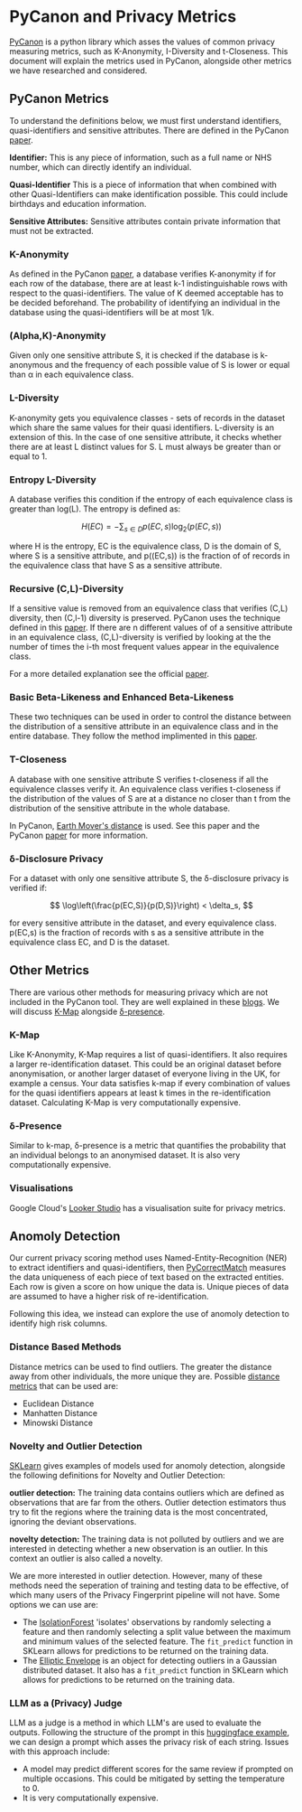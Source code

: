 # PyCanon and Privacy Metrics

[PyCanon](https://github.com/IFCA-Advanced-Computing/pycanon) is a python library which asses the values of common privacy measuring metrics, such as K-Anonymity, I-Diversity and t-Closeness. This document will explain the metrics used in PyCanon, alongside other metrics we have researched and considered.

## PyCanon Metrics

To understand the definitions below, we must first understand identifiers, quasi-identifiers and sensitive attributes. There are defined in the PyCanon [paper](https://www.nature.com/articles/s41597-022-01894-2).

**Identifier:** This is any piece of information, such as a full name or NHS number, which can directly identify an individual.

**Quasi-Identifier** This is a piece of information that when combined with other Quasi-Identifiers can make identification possible. This could include birthdays and education information.

**Sensitive Attributes:** Sensitive attributes contain private information that must not be extracted.

### K-Anonymity

As defined in the PyCanon [paper](https://www.nature.com/articles/s41597-022-01894-2), a database verifies K-anonymity if for each row of the database, there are at least k-1 indistinguishable rows with respect to the quasi-identifiers. The value of K deemed acceptable has to be decided beforehand. The probability of identifying an individual in the database using the quasi-identifiers will be at most 1/k.

### (Alpha,K)-Anonymity

Given only one sensitive attribute S, it is checked if the database is k-anonymous and the frequency of each possible value of S is lower or equal than α in each equivalence class.

### L-Diversity

K-anonymity gets you equivalence classes - sets of records in the dataset which share the same values for their quasi identifiers. L-diversity is an extension of this. In the case of one sensitive attribute, it checks whether there are at least L distinct values for S. L must always be greater than or equal to 1.

### Entropy L-Diversity

A database verifies this condition if the entropy of each equivalence class is greater than log(L). The entropy is defined as:

$$
H(EC) = - \sum_{s \in D} p(EC,s) \log_2(p(EC,s))
$$

where H is the entropy, EC is the equivalence class, D is the domain of S, where S is a sensitive attribute, and p((EC,s)) is the fraction of of records in the equivalence class that have S as a sensitive attribute.

### Recursive (C,L)-Diversity

If a sensitive value is removed from an equivalence class that verifies (C,L) diversity, then (C,l-1) diversity is preserved. PyCanon uses the technique defined in this [paper](https://ieeexplore.ieee.org/document/1617392). If there are n different values of of a sensitive attribute in an equivalence class, (C,L)-diversity is verified by looking at the the number of times the i-th most frequent values appear in the equivalence class.

For a more detailed explanation see the official [paper](https://www.nature.com/articles/s41597-022-01894-2).

### Basic Beta-Likeness and Enhanced Beta-Likeness

These two techniques can be used in order to control the distance between the distribution of a sensitive attribute in an equivalence class and in the entire database. They follow the method implimented in this [paper](https://arxiv.org/abs/1208.0220).

### T-Closeness

A database with one sensitive attribute S verifies t-closeness if all the equivalence classes verify it. An equivalence class verifies t-closeness if the distribution of the values of S are at a distance no closer than t from the distribution of the sensitive attribute in the whole database.

In PyCanon, [Earth Mover's distance](https://ieeexplore.ieee.org/document/4221659) is used. See this paper and the PyCanon [paper](https://www.nature.com/articles/s41597-022-01894-2) for more information.

### δ-Disclosure Privacy

For a dataset with only one sensitive attribute S, the δ-disclosure privacy is verified if:

$$
\log\left(\frac{p(EC,S)}{p(D,S)}\right) < \delta_s,
$$

for every sensitive attribute in the dataset, and every equivalence class. p(EC,s) is the fraction of records with s as a sensitive attribute in the equivalence class EC, and D is the dataset.

## Other Metrics

There are various other methods for measuring privacy which are not included in the PyCanon tool. They are well explained in these [blogs](https://desfontain.es/blog/). We will discuss [K-Map](https://desfontain.es/blog/k-map.html) alongside [δ-presence](https://desfontain.es/blog/delta-presence.html). 

### K-Map

Like K-Anonymity, K-Map requires a list of quasi-identifiers. It also requires a larger re-identification dataset. This could be an original dataset before anonymisation, or another larger dataset of everyone living in the UK, for example a census. Your data satisfies k-map if every combination of values for the quasi identifiers appears at least k times in the re-identification dataset. Calculating K-Map is very computationally expensive.

### δ-Presence

Similar to k-map, δ-presence is a metric that quantifies the probability that an individual belongs to an anonymised dataset. It is also very computationally expensive.


### Visualisations

Google Cloud's [Looker Studio](https://cloud.google.com/sensitive-data-protection/docs/visualizing_re-id_risk) has a visualisation suite for privacy metrics.

## Anomoly Detection

Our current privacy scoring method uses Named-Entity-Recognition (NER) to extract identifiers and quasi-identifiers, then [PyCorrectMatch](https://github.com/computationalprivacy/pycorrectmatch) measures the data uniqueness of each piece of text based on the extracted entities. Each row is given a score on how unique the data is. Unique pieces of data are assumed to have a higher risk of re-identification.

Following this idea, we instead can explore the use of anomoly detection to identify high risk columns.

### Distance Based Methods

Distance metrics can be used to find outliers. The greater the distance away from other individuals, the more unique they are. Possible [distance metrics](https://scikit-learn.org/stable/modules/generated/sklearn.metrics.DistanceMetric.html) that can be used are:

- Euclidean Distance
- Manhatten Distance
- Minowski Distance


### Novelty and Outlier Detection

[SKLearn](https://scikit-learn.org/stable/modules/outlier_detection.html) gives examples of models used for anomoly detection, alongside the following definitions for Novelty and Outlier Detection:

**outlier detection:**
The training data contains outliers which are defined as observations that are far from the others. Outlier detection estimators thus try to fit the regions where the training data is the most concentrated, ignoring the deviant observations.

**novelty detection:**
The training data is not polluted by outliers and we are interested in detecting whether a new observation is an outlier. In this context an outlier is also called a novelty.

We are more interested in outlier detection. However, many of these methods need the seperation of training and testing data to be effective, of which many users of the Privacy Fingerprint pipeline will not have. Some options we can use are:

- The [IsolationForest](https://scikit-learn.org/stable/modules/generated/sklearn.ensemble.IsolationForest.html#sklearn.ensemble.IsolationForest) 'isolates' observations by randomly selecting a feature and then randomly selecting a split value between the maximum and minimum values of the selected feature. The `fit_predict` function in SKLearn allows for predictions to be returned on the training data.
- The [Elliptic Envelope](https://scikit-learn.org/stable/modules/generated/sklearn.covariance.EllipticEnvelope.html#sklearn.covariance.EllipticEnvelope) is an object for detecting outliers in a Gaussian distributed dataset. It also has a `fit_predict` function in SKLearn which allows for predictions to be returned on the training data.

### LLM as a (Privacy) Judge

LLM as a judge is a method in which LLM's are used to evaluate the outputs. Following the structure of the prompt in this [huggingface example](https://huggingface.co/learn/cookbook/en/llm_judge#using-llm-as-a-judge--for-an-automated-and-versatile-evaluation), we can design a prompt which asses the privacy risk of each string. Issues with this approach include:

- A model may predict different scores for the same review if prompted on multiple occasions. This could be mitigated by setting the temperature to 0.
- It is very computationally expensive.
